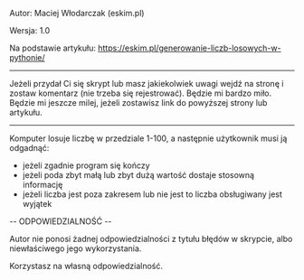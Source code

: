 Autor: Maciej Włodarczak (eskim.pl)

Wersja: 1.0

Na podstawie artykułu: https://eskim.pl/generowanie-liczb-losowych-w-pythonie/

***
Jeżeli przydał Ci się skrypt lub masz jakiekolwiek uwagi wejdź na stronę i zostaw komentarz (nie trzeba się rejestrować). Będzie mi bardzo miło.
Będzie mi jeszcze milej, jeżeli zostawisz link do powyższej strony lub artykułu.
***

Komputer losuje liczbę w przedziale 1-100, a następnie użytkownik musi ją odgadnąć:

- jeżeli zgadnie program się kończy
- jeżeli poda zbyt małą lub zbyt dużą wartość dostaje stosowną informację
- jeżeli liczba jest poza zakresem lub nie jest to liczba obsługiwany jest wyjątek


-- ODPOWIEDZIALNOŚĆ --

Autor nie ponosi żadnej odpowiedzialności z tytułu błędów w skrypcie, albo niewłaściwego jego wykorzystania.

Korzystasz na własną odpowiedzialność.
